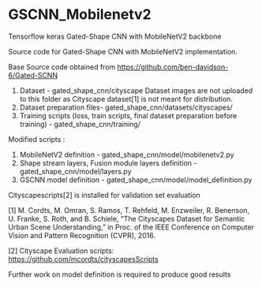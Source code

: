 # GSCNN_Mobilenetv2
Tensorflow keras Gated-Shape CNN with MobileNetV2 backbone

Source code for Gated-Shape CNN with MobileNetV2 implementation.

Base Source code obtained from https://github.com/ben-davidson-6/Gated-SCNN


1. Dataset - gated_shape_cnn/cityscape
   Dataset images are not uploaded to this folder as Cityscape dataset[1] is not meant for distribution.
2. Dataset preparation files- gated_shape_cnn/datasets/cityscapes/ 
3. Training scripts (loss, train scripts, final dataset preparation before training) -  gated_shape_cnn/training/

Modified scripts :
1. MobileNetV2 definition - gated_shape_cnn/model/mobilenetv2.py
2. Shape stream layers, Fusion module layers definition - gated_shape_cnn/model/layers.py
3. GSCNN model definition - gated_shape_cnn/model/model_definition.py


Cityscapescripts[2] is installed for validation set evaluation


[1] M. Cordts, M. Omran, S. Ramos, T. Rehfeld, M. Enzweiler, R. Benenson, U. Franke, S. Roth, and B. Schiele, “The Cityscapes Dataset for Semantic Urban Scene Understanding,” in Proc. of the IEEE Conference on Computer Vision and Pattern Recognition (CVPR), 2016.

[2] Cityscape Evaluation scripts:  https://github.com/mcordts/cityscapesScripts


Further work on model definition is required to produce good results
